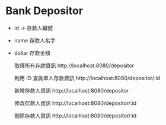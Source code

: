 # Bank Depositor
- id -> 存款人編號
- name  存款人名字
- dollar  存款金額

    取得所有存款資訊 http://localhost:8080/depositor

    利用 ID 查詢單人存款資訊 http://localhost:8080/depositor/:id

    新增存款人資訊 http://localhost:8080/depositor

    修改存款人資訊 http://localhost:8080/depositor/:id

    刪除存款人資訊 http://localhost:8080/depositor/:id